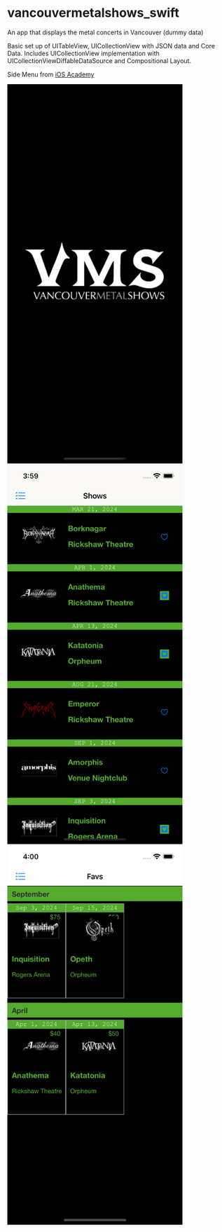 # vancouvermetalshows_swift
An app that displays the metal concerts in Vancouver (dummy data)

Basic set up of UITableView, UICollectionView with JSON data and Core Data. Includes UICollectionView implementation with UICollectionViewDiffableDataSource and Compositional Layout.

Side Menu from [iOS Academy](https://www.youtube.com/@iOSAcademy)

<div>
<img src="https://github.com/nour-habib/vancouvermetalshows_swift/blob/main/launch.png" width="400">
<img src="https://github.com/nour-habib/vancouvermetalshows_swift/blob/main/shows.png" width="400">
<img src="https://github.com/nour-habib/vancouvermetalshows_swift/blob/main/favs.png" width="400"></div>
